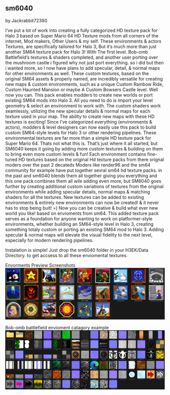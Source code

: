 ## sm6040

by Jackrabbit72380

I’ve put a lot of work into creating a fully categorized HD texture pack for Halo 3 based on Super Mario 64 HD Texture mods from all corners of the internet, Mod makers, Other Users & my self. These environments & actors Textures, are specifically tailored for Halo 3, But it’s much more than just another SM64 texture pack for Halo 3! With The first level. Bob-omb Battlefield’s textures & shaders completed, and another user porting over the mushroom castle i figured why not just port everything. so i did but then i wanted more, so I now have plans to add specular, detail, & normal maps for other environments as well. These custom textures, based on the original SM64 assets & properly named, are incredibly versatile for creating new maps & custom environments, such as a unique Custom Rainbow Ride, Custom Haunted Mansion or maybe A Custom Bowsers Castle level. Well now you can. This pack enables modders to create new worlds or port existing SM64 mods into Halo 3. All you need to do is import your level geometry & select an environment to work with. The custom shaders work seamlessly, utilizing the new specular details & normal maps for each texture used in your map.
The ability to create new maps with these HD textures is exciting! Since I’ve categorized everything (environments & actors), modders & level designers can now easily use this pack to build custom SM64-style levels for Halo 3 or other rendering pipelines. These environmental textures are far more than a simple HD texture pack for Super Mario 64. Thats not what this is. That’s just where it all started, but SM6040 keeps it going by adding more custom textures & building on them to bring even more custom levels & fun! Each environment contains fine-tuned HD textures based on the original Hd texture packs from there orignal moders over the past 2 decateds Moders like render96 and the sm64 community for example have put together sevral sm64 hd texture packs. in the past and sm6040 blends them all together giving you everything and this one pack combines them all wile adding even more, but SM6040 goes further by creating additional custom variations of textures from the original environments while adding specular details, normal maps & matching shaders for all the textures. New textures can be added to existing environments & entirely new environments can now be created! & it never has to stop being buit! =) Now you can be creative & build what ever new world you like! based on envioments from sm64. This added texture pack serves as a foundation for anyone wanting to work on platformer-style environments, whether building an SM64-style level in Halo 3, creating something totaly custom or porting an existing SM64 mod to Halo 3. Adding specular & normal maps will elevate the visual fidelity to the next level, especially for modern rendering pipelines.

Instalation is simple! Just drop the sm6040 folder in your H3EK/Data Directory.
to get accsess to all these enviomental textures.

Envorments Preview Screenshots
![Screenshot](https://github.com/jackrabbit72380/Ho4kmmm/blob/master/common/H3EK/data/sm6040/levels/envorments_preview.jpg)

Bob-omb battlefield envioment catagory example
![Screenshot](https://github.com/jackrabbit72380/Ho4kmmm/blob/master/common/H3EK/data/sm6040/levels/bob-omb%20battlefield%20envioment%20catagory%20example.jpg)











